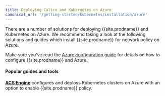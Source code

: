 ```yaml
---
title: Deploying Calico and Kubernetes on Azure
canonical_url: '/getting-started/kubernetes/installation/azure'
---
```


There are a number of solutions for deploying {{site.prodname}} and Kubernetes on Azure.  We recommend taking
a look at the following solutions and guides which install {{site.prodname}} for network policy on Azure.

Make sure you've read the [Azure configuration guide](../../../reference/public-cloud/azure) for details on how to configure {{site.prodname}} and Azure.

#### Popular guides and tools

**[ACS Engine][acs-engine]** configures and deploys Kubernetes clusters on Azure with an option to enable {{site.prodname}} policy.


[acs-engine]: https://github.com/Azure/acs-engine/blob/master/docs/kubernetes.md
